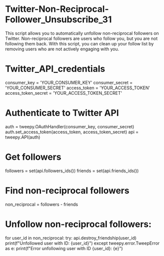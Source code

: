 # Twitter-Non-Reciprocal-Follower_Unsubscribe_31
This script allows you to automatically unfollow non-reciprocal followers on Twitter. 
Non-reciprocal followers are users who follow you, but you are not following them back. With this script, you can clean up your follow list by removing users who are not actively engaging with you.

# Twitter_API_credentials
consumer_key = 'YOUR_CONSUMER_KEY'
consumer_secret = 'YOUR_CONSUMER_SECRET'
access_token = 'YOUR_ACCESS_TOKEN'
access_token_secret = 'YOUR_ACCESS_TOKEN_SECRET'

# Authenticate to Twitter API
auth = tweepy.OAuthHandler(consumer_key, consumer_secret)
auth.set_access_token(access_token, access_token_secret)
api = tweepy.API(auth)

# Get followers
followers = set(api.followers_ids())
friends = set(api.friends_ids())

# Find non-reciprocal followers
non_reciprocal = followers - friends

# Unfollow non-reciprocal followers:
for user_id in non_reciprocal:
    try:
        api.destroy_friendship(user_id)
        print(f"Unfollowed user with ID: {user_id}")
    except tweepy.error.TweepError as e:
        print(f"Error unfollowing user with ID {user_id}: {e}")
